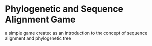 # Phylogenetic and Sequence Alignment Game

a simple game created as an introduction to the concept of sequence alignment and phylogenetic tree
